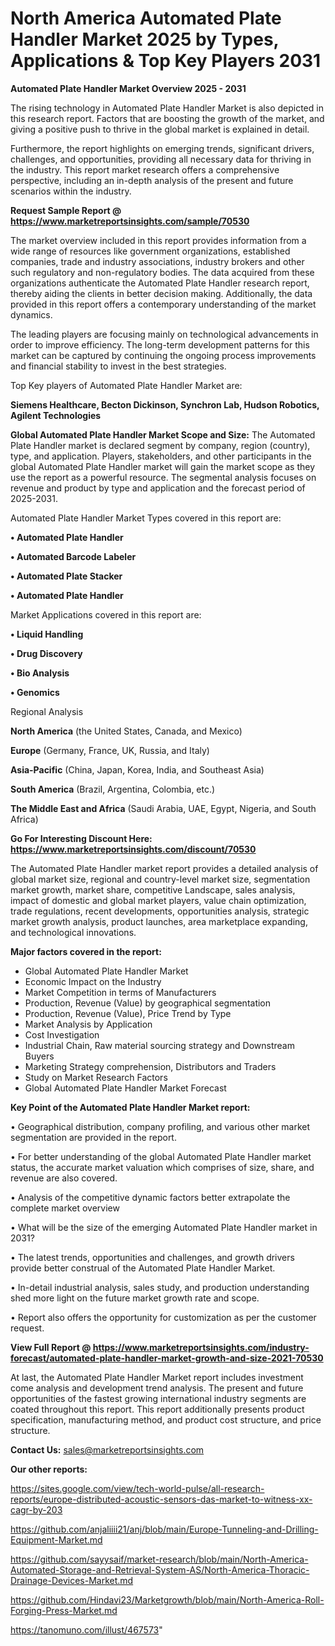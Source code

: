 # North America Automated Plate Handler Market 2025 by Types, Applications & Top Key Players 2031

<Strong> Automated Plate Handler Market Overview 2025 - 2031</strong>

The rising technology in Automated Plate Handler Market is also depicted in this research report. Factors that are boosting the growth of the market, and giving a positive push to thrive in the global market is explained in detail.

Furthermore, the report highlights on emerging trends, significant drivers, challenges, and opportunities, providing all necessary data for thriving in the industry. This report market research offers a comprehensive perspective, including an in-depth analysis of the present and future scenarios within the industry.

<strong>Request Sample Report @ <a href=https://www.marketreportsinsights.com/sample/70530>https://www.marketreportsinsights.com/sample/70530</a></strong>

The market overview included in this report provides information from a wide range of resources like government organizations, established companies, trade and industry associations, industry brokers and other such regulatory and non-regulatory bodies. The data acquired from these organizations authenticate the Automated Plate Handler research report, thereby aiding the clients in better decision making. Additionally, the data provided in this report offers a contemporary understanding of the market dynamics.

The leading players are focusing mainly on technological advancements in order to improve efficiency. The long-term development patterns for this market can be captured by continuing the ongoing process improvements and financial stability to invest in the best strategies.

Top Key players of Automated Plate Handler Market are:

<strong>Siemens Healthcare, Becton Dickinson, Synchron Lab, Hudson Robotics, Agilent Technologies</strong>

<strong><b>Global Automated Plate Handler Market Scope and Size:</b></strong>
The Automated Plate Handler market is declared segment by company, region (country), type, and application. Players, stakeholders, and other participants in the global Automated Plate Handler market will gain the market scope as they use the report as a powerful resource. The segmental analysis focuses on revenue and product by type and application and the forecast period of 2025-2031.

Automated Plate Handler Market Types covered in this report are:

<strong>• Automated Plate Handler

• Automated Barcode Labeler

• Automated Plate Stacker

• Automated Plate Handler</strong>

Market Applications covered in this report are:

<strong>• Liquid Handling

• Drug Discovery

• Bio Analysis

• Genomics</strong> 

Regional Analysis

<strong>North America</strong> (the United States, Canada, and Mexico)

<strong>Europe</strong> (Germany, France, UK, Russia, and Italy)

<strong>Asia-Pacific</strong> (China, Japan, Korea, India, and Southeast Asia)

<strong>South America</strong> (Brazil, Argentina, Colombia, etc.)

<strong>The Middle East and Africa</strong> (Saudi Arabia, UAE, Egypt, Nigeria, and South Africa)

<strong>Go For Interesting Discount Here: <a href=https://www.marketreportsinsights.com/discount/70530>https://www.marketreportsinsights.com/discount/70530</a></strong>

The Automated Plate Handler market report provides a detailed analysis of global market size, regional and country-level market size, segmentation market growth, market share, competitive Landscape, sales analysis, impact of domestic and global market players, value chain optimization, trade regulations, recent developments, opportunities analysis, strategic market growth analysis, product launches, area marketplace expanding, and technological innovations.

<strong><b>Major factors covered in the report:</b></strong>
<ul>
  <li>Global Automated Plate Handler Market </li>
  <li>Economic Impact on the Industry</li>
  <li>Market Competition in terms of Manufacturers</li>
  <li>Production, Revenue (Value) by geographical segmentation</li>
  <li>Production, Revenue (Value), Price Trend by Type</li>
  <li>Market Analysis by Application</li>
  <li>Cost Investigation</li>
  <li>Industrial Chain, Raw material sourcing strategy and Downstream Buyers</li>
  <li>Marketing Strategy comprehension, Distributors and Traders</li>
  <li>Study on Market Research Factors</li>
  <li>Global Automated Plate Handler Market Forecast</li>
</ul>

<strong><b>Key Point of the Automated Plate Handler Market report:</b></strong>

• Geographical distribution, company profiling, and various other market segmentation are provided in the report.

• For better understanding of the global Automated Plate Handler market status, the accurate market valuation which comprises of size, share, and revenue are also covered.

• Analysis of the competitive dynamic factors better extrapolate the complete market overview

• What will be the size of the emerging Automated Plate Handler market in 2031?

• The latest trends, opportunities and challenges, and growth drivers provide better construal of the Automated Plate Handler Market.

• In-detail industrial analysis, sales study, and production understanding shed more light on the future market growth rate and scope.

• Report also offers the opportunity for customization as per the customer request.

<strong><b>View Full Report @ <a href=https://www.marketreportsinsights.com/industry-forecast/automated-plate-handler-market-growth-and-size-2021-70530>https://www.marketreportsinsights.com/industry-forecast/automated-plate-handler-market-growth-and-size-2021-70530</a></b></strong>


At last, the Automated Plate Handler Market report includes investment come analysis and development trend analysis. The present and future opportunities of the fastest growing international industry segments are coated throughout this report. This report additionally presents product specification, manufacturing method, and product cost structure, and price structure.

<strong>Contact Us:</strong>
sales@marketreportsinsights.com

<strong>Our other reports:</strong>

<a href=https://sites.google.com/view/tech-world-pulse/all-research-reports/europe-distributed-acoustic-sensors-das-market-to-witness-xx-cagr-by-203>https://sites.google.com/view/tech-world-pulse/all-research-reports/europe-distributed-acoustic-sensors-das-market-to-witness-xx-cagr-by-203</a>

<a href=https://github.com/anjaliiii21/anj/blob/main/Europe-Tunneling-and-Drilling-Equipment-Market.md>https://github.com/anjaliiii21/anj/blob/main/Europe-Tunneling-and-Drilling-Equipment-Market.md</a>

<a href=https://github.com/sayysaif/market-research/blob/main/North-America-Automated-Storage-and-Retrieval-System-AS/North-America-Thoracic-Drainage-Devices-Market.md>https://github.com/sayysaif/market-research/blob/main/North-America-Automated-Storage-and-Retrieval-System-AS/North-America-Thoracic-Drainage-Devices-Market.md</a>

<a href=https://github.com/Hindavi23/Marketgrowth/blob/main/North-America-Roll-Forging-Press-Market.md>https://github.com/Hindavi23/Marketgrowth/blob/main/North-America-Roll-Forging-Press-Market.md</a>

<a href=https://tanomuno.com/illust/467573>https://tanomuno.com/illust/467573</a>"
